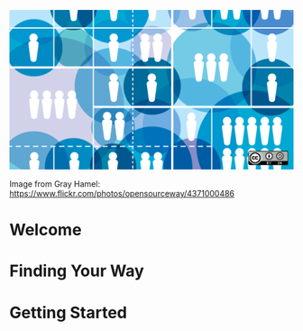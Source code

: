![Welcome Image](profile/WelcomeImage.png)

Image from Gray Hamel: https://www.flickr.com/photos/opensourceway/4371000486

# Welcome

# Finding Your Way

# Getting Started 
